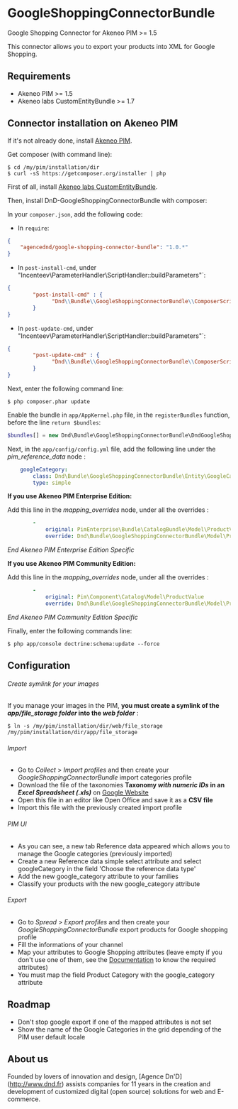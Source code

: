 GoogleShoppingConnectorBundle
=============================

Google Shopping Connector for Akeneo PIM >= 1.5

This connector allows you to export your products into XML for Google Shopping.

## Requirements

* Akeneo PIM >= 1.5
* Akeneo labs CustomEntityBundle >= 1.7

## Connector installation on Akeneo PIM

If it's not already done, install [Akeneo PIM](https://github.com/akeneo/pim-community-standard).

Get composer (with command line):
```console
$ cd /my/pim/installation/dir
$ curl -sS https://getcomposer.org/installer | php
```

First of all, install [Akeneo labs CustomEntityBundle](https://github.com/akeneo-labs/CustomEntityBundle).

Then, install DnD-GoogleShoppingConnectorBundle with composer:

In your ```composer.json```, add the following code:

* In `require`:

```json
{
    "agencednd/google-shopping-connector-bundle": "1.0.*"
}
```

* In `post-install-cmd`, under "Incenteev\\ParameterHandler\\ScriptHandler::buildParameters"`:

```json
{
        "post-install-cmd" : {
              "Dnd\\Bundle\\GoogleShoppingConnectorBundle\\ComposerScripts::getProductValueByPimEdition"
        }
}
```

* In `post-update-cmd`, under "Incenteev\\ParameterHandler\\ScriptHandler::buildParameters"`:

```json
{
        "post-update-cmd" : {
              "Dnd\\Bundle\\GoogleShoppingConnectorBundle\\ComposerScripts::getProductValueByPimEdition"
        }
}
```

Next, enter the following command line:
```console
$ php composer.phar update
```

Enable the bundle in ```app/AppKernel.php``` file, in the ```registerBundles``` function, before the line ```return $bundles```:
```php
$bundles[] = new Dnd\Bundle\GoogleShoppingConnectorBundle\DndGoogleShoppingConnectorBundle();
```

Next, in the ```app/config/config.yml``` file, add the following line under the _pim_reference_data_ node :
```yml
    googleCategory:
        class: Dnd\Bundle\GoogleShoppingConnectorBundle\Entity\GoogleCategory
        type: simple
```

**If you use Akeneo PIM Enterprise Edition:**


Add this line in the _mapping_overrides_ node, under all the overrides : 
```yml
        -
            original: PimEnterprise\Bundle\CatalogBundle\Model\ProductValue
            override: Dnd\Bundle\GoogleShoppingConnectorBundle\Model\ProductValue
```

_End Akeneo PIM Enterprise Edition Specific_

**If you use Akeneo PIM Community Edition:**

Add this line in the _mapping_overrides_ node, under all the overrides : 
```yml
        -
            original: Pim\Component\Catalog\Model\ProductValue
            override: Dnd\Bundle\GoogleShoppingConnectorBundle\Model\ProductValue
```

_End Akeneo PIM Community Edition Specific_

Finally, enter the following commands line:
```console
$ php app/console doctrine:schema:update --force
```

## Configuration

###### Create symlink for your images

If you manage your images in the PIM, **you must create a symlink of the _app/file_storage folder_ into the _web folder_** :
```console
$ ln -s /my/pim/installation/dir/web/file_storage /my/pim/installation/dir/app/file_storage
```

###### Import

* Go to _Collect_ > _Import profiles_ and then create your _GoogleShoppingConnectorBundle_ import categories profile
* Download the file of the taxonomies **Taxonomy _with numeric IDs_ in an _Excel Spreadsheet (.xls)_** on [Google Website](https://support.google.com/merchants/answer/160081?hl=en&ref_topic=3404778)
* Open this file in an editor like Open Office and save it as a **CSV file**
* Import this file with the previously created import profile

###### PIM UI

* As you can see, a new tab Reference data appeared which allows you to manage the Google categories (previously imported)
* Create a new Reference data simple select attribute and select googleCategory in the field 'Choose the reference data type'
* Add the new google_category attribute to your families
* Classify your products with the new google_category attribute

###### Export

* Go to _Spread_ > _Export profiles_ and then create your _GoogleShoppingConnectorBundle_ export products for Google shopping profile
* Fill the informations of your channel
* Map your attributes to Google Shopping attributes (leave empty if you don't use one of them, see the [Documentation](https://support.google.com/merchants/answer/1344057?hl=en&ref_topic=3404778) to know the required attributes)
* You must map the field Product Category with the google_category attribute

## Roadmap

* Don't stop google export if one of the mapped attributes is not set
* Show the name of the Google Categories in the grid depending of the PIM user default locale

## About us
Founded by lovers of innovation and design, [Agence Dn'D] (http://www.dnd.fr) assists companies for 11 years in the creation and development of customized digital (open source) solutions for web and E-commerce.
